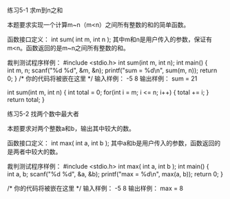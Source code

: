 练习5-1 求m到n之和

本题要求实现一个计算m~n（m<n）之间所有整数的和的简单函数。

函数接口定义：
int sum( int m, int n );
其中m和n是用户传入的参数，保证有m<n。函数返回的是m~n之间所有整数的和。

裁判测试程序样例：
#include <stdio.h>
int sum(int m, int n);
int main()
{    
    int m, n;
    scanf("%d %d", &m, &n);
    printf("sum = %d\n", sum(m, n));
    return 0;
}
/* 你的代码将被嵌在这里 */
输入样例：
-5 8
输出样例：
sum = 21

int sum(int m, int n) {
    int total = 0;
    for(int i = m; i <= n; i++) {
        total += i;
    }
    return total;
}


练习5-2 找两个数中最大者

本题要求对两个整数a和b，输出其中较大的数。

函数接口定义：
int max( int a, int b );
其中a和b是用户传入的参数，函数返回的是两者中较大的数。

裁判测试程序样例：
#include <stdio.h>
int max( int a, int b );
int main()
{    
    int a, b;
    scanf("%d %d", &a, &b);
    printf("max = %d\n", max(a, b)); 
    return 0;
}

/* 你的代码将被嵌在这里 */
输入样例：
-5 8
输出样例：
max = 8

